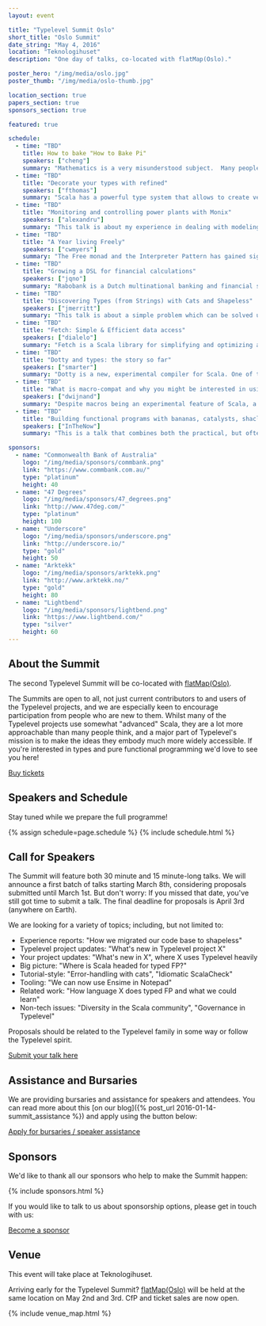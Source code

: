 ```yaml
---
layout: event

title: "Typelevel Summit Oslo"
short_title: "Oslo Summit"
date_string: "May 4, 2016"
location: "Teknologihuset"
description: "One day of talks, co-located with flatMap(Oslo)."

poster_hero: "/img/media/oslo.jpg"
poster_thumb: "/img/media/oslo-thumb.jpg"

location_section: true
papers_section: true
sponsors_section: true

featured: true

schedule:
  - time: "TBD"
    title: How to bake "How to Bake Pi"
    speakers: ["cheng"]
    summary: "Mathematics is a very misunderstood subject.  Many people associate it only with painful experiences with childhood, or think it's all about numbers and calculations, or that it's a cold subject with clear rights and wrongs. My mission is to bring my love of mathematics to more people, and as part of this journey I need to show the beauty and the power of abstract thinking. In this talk I will present my experiences of this, starting with the book I wrote for a very general audience, and the Category Theory course I teach to art students at the School of the Art Institute of Chicago. Using a variety of surprising examples, I will show that it is possible to convince maths phobics and maths sceptics that abstract mathematics can be relevant and useful for everyone."
  - time: "TBD"
    title: "Decorate your types with refined"
    speakers: ["fthomas"]
    summary: "Scala has a powerful type system that allows to create very expressive types. But sometimes we need guarantees about our values beyond what the type system can usually check, for example integers in the range from zero to fifty-nine, or chars that are either a letter or a digit. One way to realize these constraints is known as smart constructors, where the construction mechanism validates at runtime that our values satisfy the constraint. Unfortunately this technique requires some boilerplate and always incur runtime checks even if the values are kown at compile-time. This talk will introduce a library for refining types with type-level predicates, which abstracts over smart constructors. We'll go from the idea of refinement types to examples of the library using the rich set of predicates it provides, and show how it can be used at compile- and runtime alike. On that way we'll see how we can make good use of literal-based singleton types that are proposed in SIP-23. I'll also demonstrate how refined integrates with other libraries like circe, Monocle, or scodec."
  - time: "TBD"
    title: "Monitoring and controlling power plants with Monix"
    speakers: ["alexandru"]
    summary: "This talk is about my experience in dealing with modeling behavior by processing asynchronous soft-real time signals from different source using Monix, the library for building asynchronous and event-based logic.  It's an experience report from my work at E.On, in monitoring and controlling power plants. We do this by gathering signals in real time and modeling state machines that give us the state in which an asset is in. The component, for lack of inspiration named Asset-Engine, is the one component in the project that definitely adheres to FP principles, the business logic being described with pure functions and data-structures and the communication being handled by actors and by Observable streams.  I want to show how I pushed side effects at the edges, in a very pragmatic setup."
  - time: "TBD"
    title: "A Year living Freely"
    speakers: ["cwmyers"]
    summary: "The Free monad and the Interpreter Pattern has gained significant interest in the Scala community of late.  It is a pattern that has helped unlock the problems of separating pure functions from effects.  At REA Group we have had an explosion of interest in FP and Scala in the last two years.  Beginning with just a couple of experienced functional programmers to now multiple teams and dozens of developers, we have experienced the growing pains of introducing FP and Scala to a large organisation.  The Free monad has been a key element  in our journey.  As we grew, we were particularly conscious of what patterns we could lay down, especially for beginners, that promoted the integral values of FP such as referential transparency and to allow obvious ways that software should grow.  After many experiments and much research, we discovered that the Free monad and interpreter pattern has been something that tangibly isolates effects, maintains referential transparency, subsumes dependency injection, is modular and is surprisingly accessible to FP/Scala new comers.  This talk briefly covers the mechanics of the Free monad and the interpreter pattern but largely looks at how a year with the Free monad has allowed us to make novice teams productive while they learn and embrace FP and Scala."
  - time: "TBD"
    title: "Growing a DSL for financial calculations"
    speakers: ["jqno"]
    summary: "Rabobank is a Dutch multinational banking and financial services company headquartered in Utrecht, the Netherlands. One of their services is providing mortgage loans. Determining the height of the loans involves some rather complex calculations. They were struggling to represent these calculations in an understandable and reliably testable way for both domain experts and developers. We helped them develop an internal DSL in Scala that allows them to express these complex calculations in an idiomatic way that is not just easy to read for both developers and business analysts, but more testable as well. Harnessing functional programming principles and the strong Scala compiler, it also provides full typesafety with a syntax that lies very close to human language, allowing fully typesafe constructs such as 'amount per month' and 'amount per year'. In this talk, I will explain the concepts behind the DSL, how we implemented them without adding any dependencies to the project (except ScalaTest, of course), and the design decisions we had to make along the way."
  - time: "TBD"
    title: "Discovering Types (from Strings) with Cats and Shapeless"
    speakers: ["jmerritt"]
    summary: "This talk is about a simple problem which can be solved using parts of Cats and Shapeless.  While helping our data scientists to use the nice, well-typed Scala tools that we build for them, we are often presented with tabular data in raw text files (CSV, PSV, etc.). These files usually have some consistent, but unknown, internal schema. Our data scientists are familiar with dynamic languages like R and Python, in which fields can be parsed speculatively, or on-demand by particular operations at runtime. They expect Scala tools to do the same, and they particularly dislike having to specify schemas manually up-front. This mis-match can be addressed by a spectrum of different approaches, which range from handling types outside the language proper (boo! - but it works quite well in practice), to discovering and pre-generating a schema that can be used for compile-time checking.  The problem of discovering the schemas of these files in a composable way makes for an interesting tour of some features of Shapeless and Cats. It's useful for beginners because the problem is quite easy to understand. I'll discuss how we approached this at the Commonwealth Bank, some of the problems we still face, and provide attendees with enough background to implement the basics of a working system. I'll focus specifically on a solution that involves Cats and Shapeless for schema pre-generation, rather than macro-based approaches of manifesting schemas."
  - time: "TBD"
    title: "Fetch: Simple & Efficient data access"
    speakers: ["dialelo"]
    summary: "Fetch is a Scala library for simplifying and optimizing access to data such as databases, file systems or web services.  These data sources usually have a cost in latency, and we often have to trade code clarity for performance when querying them. We can easily end up with code that complects the bussiness logic performed on the data we are fetching with explicit synchronization or optimizations such as caching and batching.  Fetch can automatically request data from multiple sources concurrently, batch multiple requests to the same data source and cache previous requests' results without having to use any explicit concurrency construct. It does so by separating data fetch declaration from interpretation, building a tree with the data dependencies where you can express concurrency with the applicative bind and sequential dependency with monadic bind.  It borrows heavily from the Haxl (Haskell, open sourced) and Stitch (Scala, not open sourced) projects. The talk will be an explanation of what problem does Fetch solve, an example about how you can benefit from using it and a high-level look at its implementation."
  - time: "TBD"
    title: "Dotty and types: the story so far"
    speakers: ["smarter"]
    summary: "Dotty is a new, experimental compiler for Scala. One of the main goal of Dotty is to provide a better type system for Scala that is both theoretically sound and better in practice. In this talk I'll focus on some of the practical improvements to the type system we've made in Dotty, like the new type parameter inference algorithm that, while not formally specified, should be easier to reason about and work in more cases. I will also try to shed some light on the challenges we face, like getting a set of features (like union types, singleton types and type inference) to interact well with each other, or properly implementing higher-kinded types."
  - time: "TBD"
    title: "What is macro-compat and why you might be interested in using it"
    speakers: ["dwijnand"]
    summary: "Despite macros being an experimental feature of Scala, a number of libraries find them to provide great value and choose to make use of them. However in different Scala versions the macro support and API is different. That means that libraries that cross-build for multiple Scala versions have then had to deal with these differences. Macro-compat is a solution to this problem. In this talk I will introduce macro-compat, starting with an overview of the problems it's trying to solve, the prior art of how these problems are dealt with, how to use it and how it works."
  - time: "TBD"
    title: "Building functional programs with bananas, catalysts, shacl's and shapes"
    speakers: ["InTheNow"]
    summary: "This is a talk that combines both the practical, but often overlooked, topic of SBT with cutting edge distributed data technologies. The practical aspect is presented by giving an overview of catalysts, where it came from (Scalaz and banana-rdf, actually), how it evolved and how it came to be what and where it is today; and why it should be used. The evolution of catalysts then leads naturally to why current build systems play such an import role in language ecosystems and why these ecosystems can't work as they are today. This is where RDF naturally has a place, along with Shapes and Shapes Constraint Language (SHACL)."

sponsors:
  - name: "Commonwealth Bank of Australia"
    logo: "/img/media/sponsors/commbank.png"
    link: "https://www.commbank.com.au/"
    type: "platinum"
    height: 40
  - name: "47 Degrees"
    logo: "/img/media/sponsors/47_degrees.png"
    link: "http://www.47deg.com/"
    type: "platinum"
    height: 100
  - name: "Underscore"
    logo: "/img/media/sponsors/underscore.png"
    link: "http://underscore.io/"
    type: "gold"
    height: 50
  - name: "Arktekk"
    logo: "/img/media/sponsors/arktekk.png"
    link: "http://www.arktekk.no/"
    type: "gold"
    height: 80
  - name: "Lightbend"
    logo: "/img/media/sponsors/lightbend.png"
    link: "https://www.lightbend.com/"
    type: "silver"
    height: 60
---
```


## About the Summit

The second Typelevel Summit will be co-located with <a href="http://2016.flatmap.no/">flatMap(Oslo)</a>.

The Summits are open to all, not just current contributors to and users of the Typelevel projects, and we are especially keen to encourage participation from people who are new to them.
Whilst many of the Typelevel projects use somewhat "advanced" Scala, they are a lot more approachable than many people think, and a major part of Typelevel's mission is to make the ideas they embody much more widely accessible.
If you're interested in types and pure functional programming we'd love to see you here!

<a class="btn large" href="https://www.eventbrite.co.uk/e/typelevel-summit-oslo-tickets-21637542472">Buy tickets</a>

## Speakers and Schedule

Stay tuned while we prepare the full programme!

{% assign schedule=page.schedule %}
{% include schedule.html %}

## Call for Speakers

The Summit will feature both 30 minute and 15 minute-long talks.
We will announce a first batch of talks starting March 8th, considering proposals submitted until March 1st.
But don't worry: If you missed that date, you've still got time to submit a talk.
The final deadline for proposals is April 3rd (anywhere on Earth).

We are looking for a variety of topics; including, but not limited to:

- Experience reports:  "How we migrated our code base to shapeless"
- Typelevel project updates: "What's new in Typelevel project X"
- Your project updates: "What's new in X", where X uses Typelevel heavily
- Big picture: "Where is Scala headed for typed FP?"
- Tutorial-style: "Error-handling with cats", "Idiomatic ScalaCheck"
- Tooling: "We can now use Ensime in Notepad"
- Related work: "How language X does typed FP and what we could learn"
- Non-tech issues: "Diversity in the Scala community", "Governance in Typelevel"

Proposals should be related to the Typelevel family in some way or follow the Typelevel spirit.

<a class="btn large" href="http://goo.gl/forms/SX3plxsOKb">Submit your talk here</a>

## Assistance and Bursaries

We are providing bursaries and assistance for speakers and attendees. You can read more about this [on our blog]({% post_url 2016-01-14-summit_assistance %}) and apply using the button below:

<a class="btn large" href="https://docs.google.com/a/underscoreconsulting.com/forms/d/1hhia7etHm_UT4WnQS7JTyGE03z-2-T1xJGujOkvacjs/viewform">Apply for bursaries / speaker assistance</a>

## Sponsors

We'd like to thank all our sponsors who help to make the Summit happen:

{% include sponsors.html %}

If you would like to talk to us about sponsorship options, please get in touch with us:

<a class="btn large" href="mailto:info@typelevel.org">Become a sponsor</a>

## Venue

This event will take place at Teknologihuset.

Arriving early for the Typelevel Summit?
<a href="http://2016.flatmap.no/">flatMap(Oslo)</a> will be held at the same location on May 2nd and 3rd.
CfP and ticket sales are now open.

{% include venue_map.html %}
